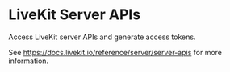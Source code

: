 # LiveKit Server APIs

Access LiveKit server APIs and generate access tokens.

See https://docs.livekit.io/reference/server/server-apis for more information.

